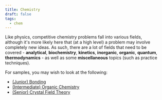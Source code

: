 ```yaml
---
title: Chemistry
draft: false
tags:
  - chem
---
```


Like physics, competitive chemistry problems fall into various fields, although it's more likely here that (at a high level) a problem may involve completely new ideas. As such, there are a lot of fields that need to be covered - **analytical**, **biochemistry**, **kinetics**, **inorganic**, **organic**, **quantum**, **thermodynamics** - as well as some **miscellaneous** topics (such as practice techniques).

For samples, you may wish to look at the following:
- [(Junior) Bonding](bonding.md)
- [(Intermediate) Organic Chemistry](organic_intro.md)
- [(Senior) Crystal Field Theory](cft.md)